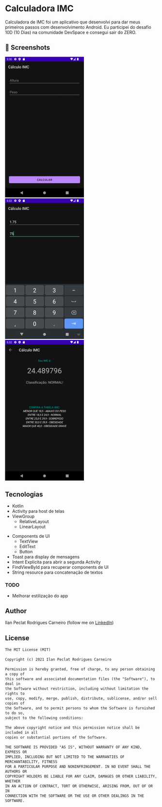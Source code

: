 # Calculadora IMC
Calculadora de IMC foi um aplicativo que desenvolvi para dar meus primeiros passos com desenvolvimento Android. Eu participei do desafio 10D (10 Dias) na comunidade DevSpace e consegui sair do ZERO. 



## :camera_flash: Screenshots
<!-- You can add more screenshots here if you like -->
<img src="/result/Screenshot_20230215_173107.png" width="260">&emsp;<img src="/result/Screenshot_20230215_173217.png" width="260">&emsp;<img src="/result/Screenshot_20230215_173233.png" width="260">

## Tecnologias
* Kotlin
* Activity para host de telas
* ViewGroup
    * RelativeLayout
    * LinearLayout
- Components de UI
    - TextView
    - EditText
    - Button
- Toast para display de mensagens
- Intent Explicita para abrir a segunda Activity
- FindViewById para recuperar components de UI
- String resource para concatenação de textos


### TODO
- Melhorar estilização do app

## Author
Ilan Peclat Rodrigues Carneiro (follow me on [LinkedIn](https://www.linkedin.com/in/ilan-p-a022b5140/))

## License
```
The MIT License (MIT)

Copyright (c) 2021 Ilan Peclat Rodrigues Carneiro

Permission is hereby granted, free of charge, to any person obtaining a copy of
this software and associated documentation files (the "Software"), to deal in
the Software without restriction, including without limitation the rights to
use, copy, modify, merge, publish, distribute, sublicense, and/or sell copies of
the Software, and to permit persons to whom the Software is furnished to do so,
subject to the following conditions:

The above copyright notice and this permission notice shall be included in all
copies or substantial portions of the Software.

THE SOFTWARE IS PROVIDED "AS IS", WITHOUT WARRANTY OF ANY KIND, EXPRESS OR
IMPLIED, INCLUDING BUT NOT LIMITED TO THE WARRANTIES OF MERCHANTABILITY, FITNESS
FOR A PARTICULAR PURPOSE AND NONINFRINGEMENT. IN NO EVENT SHALL THE AUTHORS OR
COPYRIGHT HOLDERS BE LIABLE FOR ANY CLAIM, DAMAGES OR OTHER LIABILITY, WHETHER
IN AN ACTION OF CONTRACT, TORT OR OTHERWISE, ARISING FROM, OUT OF OR IN
CONNECTION WITH THE SOFTWARE OR THE USE OR OTHER DEALINGS IN THE SOFTWARE.
```
